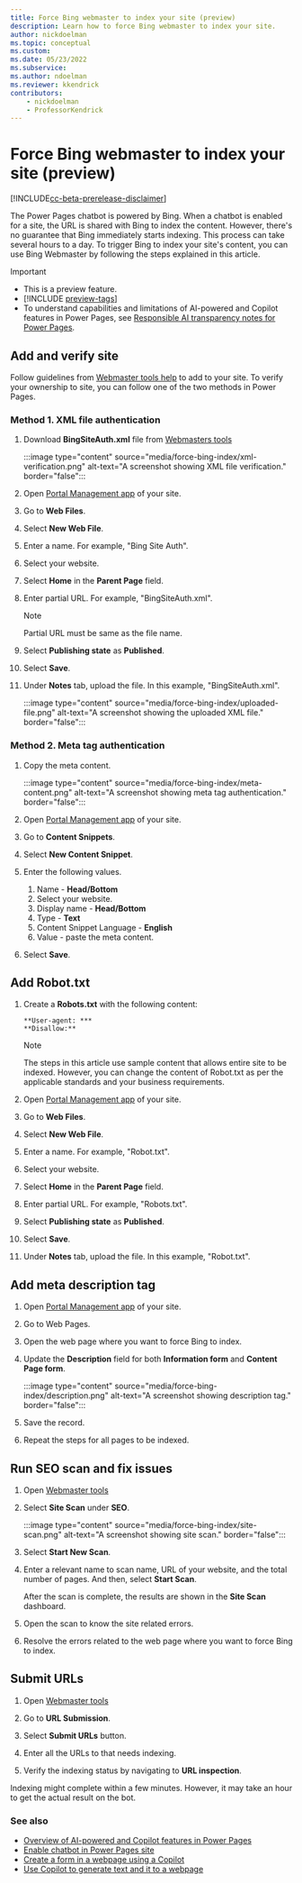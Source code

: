 ```yaml
---
title: Force Bing webmaster to index your site (preview)
description: Learn how to force Bing webmaster to index your site.
author: nickdoelman
ms.topic: conceptual
ms.custom: 
ms.date: 05/23/2022
ms.subservice:
ms.author: ndoelman
ms.reviewer: kkendrick
contributors:
    - nickdoelman
    - ProfessorKendrick
---
```


# Force Bing webmaster to index your site (preview)

[!INCLUDE[cc-beta-prerelease-disclaimer](../includes/cc-beta-prerelease-disclaimer.md)]

The Power Pages chatbot is powered by Bing. When a chatbot is enabled for a site, the URL is shared with Bing to index the content. However, there's no guarantee that Bing immediately starts indexing. This process can take several hours to a day. To trigger Bing to index your site's content, you can use Bing Webmaster by following the steps explained in this article.

> [!IMPORTANT]
> - This is a preview feature.
> - [!INCLUDE [preview-tags](../includes/cc-preview-features-definition.md)]
> - To understand capabilities and limitations of AI-powered and Copilot features in Power Pages, see [Responsible AI transparency notes for Power Pages](../transparency-note.md).

## Add and verify site

Follow guidelines from [Webmaster tools help](https://www.bing.com/webmasters/help/add-and-verify-site-12184f8b) to add to your site. To verify your ownership to site, you can follow one of the two methods in Power Pages.

### Method 1. XML file authentication

1. Download **BingSiteAuth.xml** file from [Webmasters tools](https://www.bing.com/webmasters/help/add-and-verify-site-12184f8b)

    :::image type="content" source="media/force-bing-index/xml-verification.png" alt-text="A screenshot showing XML file verification." border="false":::

1. Open [Portal Management app](../configure/portal-management-app.md) of your site.

1. Go to **Web Files**.

1. Select **New Web File**.

1. Enter a name. For example, "Bing Site Auth".

1. Select your website.

1. Select **Home** in the **Parent Page** field.

1. Enter partial URL. For example, "BingSiteAuth.xml".

    > [!NOTE]
    > Partial URL must be same as the file name.

1. Select **Publishing state** as **Published**.

1. Select **Save**.

1. Under **Notes** tab, upload the file. In this example, "BingSiteAuth.xml".

    :::image type="content" source="media/force-bing-index/uploaded-file.png" alt-text="A screenshot showing the uploaded XML file." border="false":::

### Method 2. Meta tag authentication

1. Copy the meta content.

    :::image type="content" source="media/force-bing-index/meta-content.png" alt-text="A screenshot showing meta tag authentication." border="false":::

1. Open [Portal Management app](../configure/portal-management-app.md) of your site.

1. Go to **Content Snippets**.

1. Select **New Content Snippet**.

1. Enter the following values.

    1. Name - **Head/Bottom**
    1. Select your website.
    1. Display name - **Head/Bottom**
    1. Type - **Text**
    1. Content Snippet Language - **English**
    1. Value - paste the meta content.

1. Select **Save**.

## Add Robot.txt

1. Create a **Robots.txt** with the following content:

    ```
    **User-agent: ***
    **Disallow:**
    ```

    > [!NOTE]
    > The steps in this article use sample content that allows entire site to be indexed. However, you can change the content of Robot.txt as per the applicable standards and your business requirements.

1. Open [Portal Management app](../configure/portal-management-app.md) of your site.

1. Go to **Web Files**.

1. Select **New Web File**.

1. Enter a name. For example, "Robot.txt".

1. Select your website.

1. Select **Home** in the **Parent Page** field.

1. Enter partial URL. For example, "Robots.txt".

1. Select **Publishing state** as **Published**.

1. Select **Save**.

1. Under **Notes** tab, upload the file. In this example, "Robot.txt".

## Add meta description tag

1. Open [Portal Management app](../configure/portal-management-app.md) of your site.

1. Go to Web Pages.

1. Open the web page where you want to force Bing to index.

1. Update the **Description** field for both **Information form** and **Content Page form**.

    :::image type="content" source="media/force-bing-index/description.png" alt-text="A screenshot showing description tag." border="false":::

1. Save the record.

1. Repeat the steps for all pages to be indexed.

## Run SEO scan and fix issues

1. Open [Webmaster tools](https://www.bing.com/webmasters/sitescan)

1. Select **Site Scan** under **SEO**.

    :::image type="content" source="media/force-bing-index/site-scan.png" alt-text="A screenshot showing site scan." border="false":::

1. Select **Start New Scan**.

1. Enter a relevant name to scan name, URL of your website, and the total number of pages. And then, select **Start Scan**.

    After the scan is complete, the results are shown in the **Site Scan** dashboard.    

1. Open the scan to know the site related errors.

1. Resolve the errors related to the web page where you want to force Bing to index.

## Submit URLs

1. Open [Webmaster tools](https://www.bing.com/webmasters/sitescan)

1. Go to **URL Submission**.

1. Select **Submit URLs** button.

1. Enter all the URLs to that needs indexing.

1. Verify the indexing status by navigating to **URL inspection**.

Indexing might complete within a few minutes. However, it may take an hour to get the actual result on the bot.

### See also

- [Overview of AI-powered and Copilot features in Power Pages](../configure/ai-copilot-overview.md)
- [Enable chatbot in Power Pages site](enable-chatbot.md)
- [Create a form in a webpage using a Copilot](add-form-copilot.md)
- [Use Copilot to generate text and it to a webpage](add-text-copilot.md)